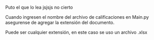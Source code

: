 Puto el que lo lea jsjsjs
no cierto

Cuando ingresen el nombre del archivo de calificaciones en Main.py asegurense de agregar la extensión del documento.

Puede ser cualquier extensión, en este caso se uso un archivo .xlsx